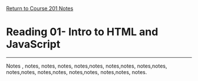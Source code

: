 [Return to Course 201 Notes](https://KrisDunning.github.io/201/)

# Reading 01- Intro to HTML and JavaScript

*****

Notes , notes, notes, notes, notes,notes, notes,notes, notes,notes, notes,notes, notes,notes, notes,notes, notes,notes, notes.